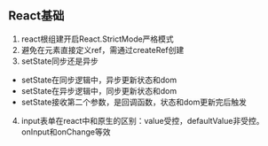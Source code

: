 ## React基础

1. react根组建开启React.StrictMode严格模式
2. 避免在元素直接定义ref，需通过createRef创建
3. setState同步还是异步
  - setState在同步逻辑中，异步更新状态和dom
  - setState在异步逻辑中，同步更新状态和dom
  - setState接收第二个参数，是回调函数，状态和dom更新完后触发
4. input表单在react中和原生的区别：value受控，defaultValue非受控。onInput和onChange等效
